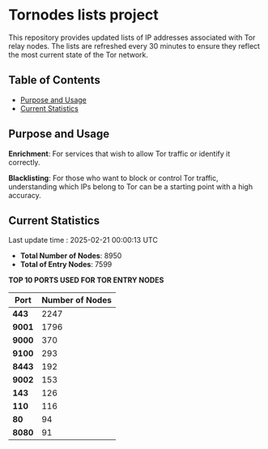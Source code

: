 # Tornodes lists project

This repository provides updated lists of IP addresses associated with Tor relay nodes. The lists are refreshed every 30 minutes to ensure they reflect the most current state of the Tor network.

## Table of Contents

- [Purpose and Usage](#purpose-and-usage)
- [Current Statistics](#current-statistics)


## Purpose and Usage

**Enrichment**: For services that wish to allow Tor traffic or identify it correctly.

**Blacklisting**: For those who want to block or control Tor traffic, understanding which IPs belong to Tor can be a starting point with a high accuracy.

## Current Statistics

Last update time : 2025-02-21 00:00:13 UTC

- **Total Number of Nodes**: 8950
- **Total of Entry Nodes**: 7599

**TOP 10 PORTS USED FOR TOR ENTRY NODES**

| **Port** | **Number of Nodes** |
|------|-----------------|
| **443**   | 2247  |
| **9001**   | 1796  |
| **9000**   | 370  |
| **9100**   | 293  |
| **8443**   | 192  |
| **9002**   | 153  |
| **143**   | 126  |
| **110**   | 116  |
| **80**   | 94  |
| **8080**   | 91  |

